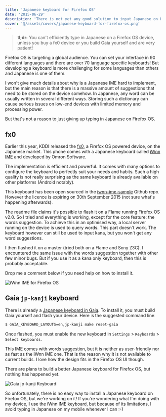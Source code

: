 ```yaml
---
title: 'Japanese keyboard for Firefox OS'
date: '2015-06-29'
description: 'There is not yet any good solution to input Japanese on Firefox OS'
cover: '@/assets/covers/japanese-keyboard-for-firefox-os.png'
---
```


> **tl;dr:** You can't efficiently type in Japanese on a Firefox OS device, unless you buy a fx0 device or you build Gaia yourself and are very patient!

Firefox OS is targeting a global audience. You can set your interface in 90 different languages and there are over 70 language specific keyboards!
But developing a keyboard is more challenging for some languages than others and Japanese is one of them.

I won't give much details about why is a Japanese IME hard to implement, but the main reason is that there is a massive amount of suggestions that need to be stored on the device somehow. In Japanese, any word can be usually written in several different ways. Storing such a dictionary can cause serious issues on low-end devices with limited memory and processing power.

But that's not a reason to just giving up typing in Japanese on Firefox OS.

## fx0

Earlier this year, KDDI released the [fx0](http://au-fx.kddi.com/products/), a Firefox OS powered device, on the Japanese market. This phone comes with a Japanese keyboard called [iWnn IME](http://www.omronsoft.co.jp/product_text/iwnn-ime-for-firefox-os/) and developed by Omron Software.

The implementation is efficient and powerful. It comes with many options to configure the keyboard to perfectly suit your needs and habits. Such a high quality is not really surprising as the same keyboard is already available on other platforms (Android notably).

This keyboard has been open sourced in the [iwnn-ime-sample](https://github.com/mozilla-japan/iwnn-ime-sample) Github repo. However the licence is expiring on 30th September 2015 (not sure what's happening afterwards).

The readme file claims it's possible to flash it on a Flame running Firefox OS v2.0. So I tried and everything is working, except for the core feature: the words suggestion. To achieve this in an optimised way, a local server running on the device is used to query words. This part doesn't work. The keyboard however can still be used to input kana, but you won't get any word suggestions.

I then flashed it on a master (tried both on a Flame and Sony Z3C). I encountered the same issue with the words suggestion together with other few minor bugs. But if you use it as a kana only keyboard, then this is probably acceptable.

Drop me a comment below if you need help on how to install it.

![iWnn IME for Firefox OS](/img/posts/japanese-keyboard-for-firefox-os/iwnn-ime-for-firefox-os.png 'iWnn IME for Firefox OS')

## Gaia `jp-kanji` keyboard

There is already a [Japanese keyboard in Gaia](https://github.com/mozilla-b2g/gaia/tree/master/apps/keyboard/js/imes/jskanji). To install it, you must build Gaia yourself and flash your device. Here is the suggested command line:

```bash
$ GAIA_KEYBOARD_LAYOUTS=en,jp-kanji make reset-gaia
```

Once flashed, you must enable the new keyboard in `Settings` > `Keyboards` > `Select keyboards`.

This IME comes with words suggestion, but it is neither as user-friendly nor as fast as the iWnn IME one.
That is the reason why it is not available to current builds. I love how the design fits in the Firefox OS UI though.

There are plans to build a better Japanese keyboard for Firefox OS, but nothing has happened yet.

![Gaia jp-kanji Keyboard](/img/posts/japanese-keyboard-for-firefox-os/gaia-jp-kanji-keyboard.png 'Gaia jp-kanji Keyboard')

So unfortunately, there is no easy way to install a Japanese keyboard on Firefox OS, but we're working on it!
If you're wondering what I'm doing with my device, I use the iWnn IME keyboard, but because of its limitations, I avoid typing in Japanese on my mobile whenever I can :-)
